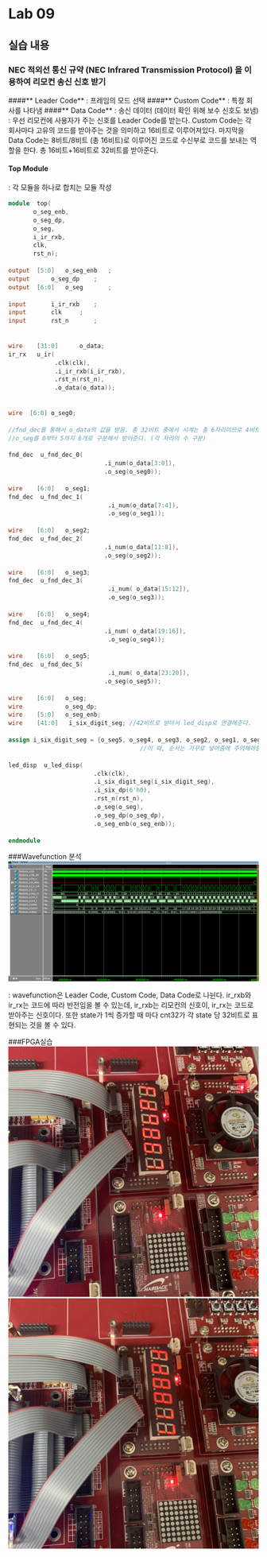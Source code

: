 # Lab 09

## 실습 내용
### **NEC 적외선 통신 규약 (NEC Infrared Transmission Protocol) 을 이용하여 리모컨 송신 신호 받기**

####** Leader Code**   : 프레임의 모드 선택
####** Custom Code**  : 특정 회사를 나타냄
####** Data Code**      : 송신 데이터 (데이터 확인 위해 보수 신호도 보냄)
: 우선 리모컨에 사용자가 주는 신호를 Leader Code를 받는다. Custom Code는 각 회사마다 고유의 코드를 받아주는 것을 의미하고 16비트로 이루어져있다. 마지막을 Data Code는 8비트/8비트 (총 16비트)로 이루어진 코드로 수신부로 코드를 보내는 역할을 한다. 총 16비트+16비트로 32비트를 받아준다.

#### **Top Module** 
: 각 모듈을 하나로 합치는 모듈 작성

 ```verilog 
module	top(
		o_seg_enb,
		o_seg_dp,
		o_seg,
		i_ir_rxb,
		clk,
		rst_n);

output	[5:0]	o_seg_enb	;
output		o_seg_dp	;
output	[6:0]	o_seg		;

input		i_ir_rxb	;
input		clk		;
input		rst_n		;


wire  	[31:0]  	o_data;
ir_rx   u_ir(
              .clk(clk),
              .i_ir_rxb(i_ir_rxb),
              .rst_n(rst_n),
              .o_data(o_data));
              
              
wire  [6:0] o_seg0;

//fnd_dec를 통해서 o_data의 값을 받음. 총 32비트 중에서 시계는 총 6자리이므로 4비트씩 6자리 24비트로 받아준다.
//o_seg를 0부터 5까지 6개로 구분해서 받아준다. (각 자리의 수 구분)
              
fnd_dec  u_fnd_dec_0(
                      		.i_num(o_data[3:0]), 
                      		.o_seg(o_seg0));    

wire  	[6:0] 	o_seg1;                              
fnd_dec  u_fnd_dec_1(
                     		 .i_num(o_data[7:4]),
                      		 .o_seg(o_seg1));    

wire 	[6:0] 	o_seg2;                    
fnd_dec  u_fnd_dec_2(
                     		.i_num(o_data[11:8]),
                      		.o_seg(o_seg2));

wire  	[6:0]	o_seg3;                    
fnd_dec  u_fnd_dec_3(
                     		 .i_num( o_data[15:12]),
                     		 .o_seg(o_seg3));                        

wire  	[6:0] 	o_seg4;                    
fnd_dec  u_fnd_dec_4(
                      		.i_num( o_data[19:16]),
                     		 .o_seg(o_seg4));   

wire  	[6:0] 	o_seg5;                                           
fnd_dec  u_fnd_dec_5(
                     		 .i_num( o_data[23:20]),
                      		.o_seg(o_seg5));
                      
wire  	[6:0] 	o_seg;
wire        	o_seg_dp;
wire  	[5:0] 	o_seg_enb; 
wire  	[41:0]	 i_six_digit_seg; //42비트로 받아서 led_disp로 연결해준다.

assign i_six_digit_seg = {o_seg5, o_seg4, o_seg3, o_seg2, o_seg1, o_seg0 }; //aasign문을 이용해서 시계에 들어갈 수 설정
							          //이 때, 순서는 거꾸로 넣어줌에 주의해야함.
                     
led_disp  u_led_disp(
                         .clk(clk),
                     	 .i_six_digit_seg(i_six_digit_seg),
                      	 .i_six_dp(6'h0),
                     	 .rst_n(rst_n),
                      	 .o_seg(o_seg),
                     	 .o_seg_dp(o_seg_dp),
                     	 .o_seg_enb(o_seg_enb));                                            
                                           
endmodule
 ```
###Wavefunction 분석
![](https://github.com/tjrwldnjs/LogicDesign/blob/master/practice09/%EC%BA%A1%EC%B2%98.PNG)

: wavefunction은 Leader Code, Custom Code, Data Code로 나뉜다. ir_rxb와 ir_rx는 코드에 따라 반전임을 볼 수 있는데, ir_rxb는 리모컨의 신호이, ir_rx는 코드로 받아주는 신호이다.
 또한 state가 1씩 증가할 때 마다 cnt32가 각 state 당 32비트로 표현되는 것을 볼 수 있다.



###FPGA실습
![](https://github.com/tjrwldnjs/LogicDesign/blob/master/practice09/KakaoTalk_20191126_194824026.jpg)
![](https://github.com/tjrwldnjs/LogicDesign/blob/master/practice09/KakaoTalk_20191126_194823189.jpg)



<!--stackedit_data:
eyJoaXN0b3J5IjpbLTk0NDkzNzUzMSw1ODU1OTQwOTgsLTE4NT
g0NjY5ODksMTAyNTU2NzMyMV19
-->